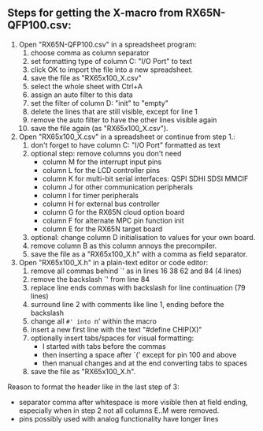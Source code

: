 Steps for getting the X-macro from RX65N-QFP100.csv:
---
1. Open "RX65N-QFP100.csv" in a spreadsheet program:
   1. choose comma as column separator
   1. set formatting type of column C: "I/O Port" to text
   1. click OK to import the file into a new spreadsheet.
   1. save the file as "RX65x100_X.csv"
   1. select the whole sheet with Ctrl+A
   1. assign an auto filter to this data
   1. set the filter of column D: "init" to "empty"
   1. delete the lines that are still visible, except for line 1
   1. remove the auto filter to have the other lines visible again
   1. save the file again (as "RX65x100_X.csv").
2. Open "RX65x100_X.csv" in a spreadsheet or continue from step 1.: 
   1. don't forget to have column C: "I/O Port" formatted as text
   1. optional step: remove columns you don't need
      - column M for the interrupt input pins
      - column L for the LCD controller pins
      - column K for multi-bit serial interfaces: QSPI SDHI SDSI MMCIF
	  - column J for other communication peripherals
	  - column I for timer peripherals
	  - column H for external bus controller
	  - column G for the RX65N cloud option board
	  - column F for alternate MPC pin function init
	  - column E for the RX65N target board
   1. optional: change column D initialisation to values for your own board.
   1. remove column B as this column annoys the precompiler.
   1. save the file as a "RX65x100_X.h" with a comma as field separator.
3. Open "RX65x100_X.h" in a plain-text editor or code editor:
   1. remove all commas behind `\' as in lines 16 38 62 and 84 (4 lines)
   1. remove the backslash `\' from line 84
   1. replace line ends commas with backslash for line continuation (79 lines)
   1. surround line 2 with comments like line 1, ending before the backslash
   1. change all `#' into `n' within the macro
   1. insert a new first line with the text "#define CHIP(X)\"
   1. optionally insert tabs/spaces for visual formatting:
      - I started with tabs before the commas
      - then inserting a space after `(' except for pin 100 and above
      - then manual changes and at the end converting tabs to spaces
   1. save the file as "RX65x100_X.h".

Reason to format the header like in the last step of 3:
- separator comma after whitespace is more visible then at field ending,
  especially when in step 2 not all columns E..M were removed.
- pins possibly used with analog functionality have longer lines
